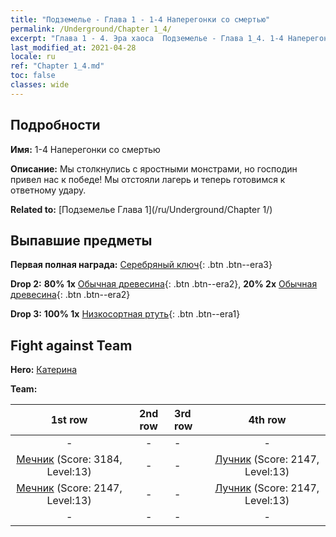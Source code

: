```yaml
---
title: "Подземелье - Глава 1 - 1-4 Наперегонки со смертью"
permalink: /Underground/Chapter 1_4/
excerpt: "Глава 1 - 4. Эра хаоса  Подземелье - Глава 1_4. 1-4 Наперегонки со смертью"
last_modified_at: 2021-04-28
locale: ru
ref: "Chapter 1_4.md"
toc: false
classes: wide
---
```


## Подробности

 **Имя:** 1-4 Наперегонки со смертью

 **Описание:** Мы столкнулись с яростными монстрами, но господин привел нас к победе! Мы отстояли лагерь и теперь готовимся к ответному удару.

 **Related to:** [Подземелье Глава 1](/ru/Underground/Chapter 1/)

## Выпавшие предметы

 **Первая полная награда:** [Серебряный ключ](/ItemsRU/con_693/){: .btn .btn--era3}

 **Drop 2:** **80% 1x** [Обычная древесина](/ItemsRU/mat_7/){: .btn .btn--era2}, **20% 2x** [Обычная древесина](/ItemsRU/mat_7/){: .btn .btn--era2}

 **Drop 3:** **100% 1x** [Низкосортная ртуть](/ItemsRU/mat_2/){: .btn .btn--era1}


## Fight against Team
 **Hero:** [Катерина](/ru/heroes/Catherine/)

 **Team:**


  | 1st row | 2nd row | 3rd row | 4th row |
  |:----:|:----:|:----|:----:|
  | - | - | - | - |
  | [Мечник](/ru/units/Swordsman/) (Score: 3184, Level:13)  | - | - | [Лучник](/ru/units/Marksman/) (Score: 2147, Level:13)  |
  | [Мечник](/ru/units/Swordsman/) (Score: 2147, Level:13)  | - | - | [Лучник](/ru/units/Marksman/) (Score: 2147, Level:13)  |
  | - | - | - | - |


